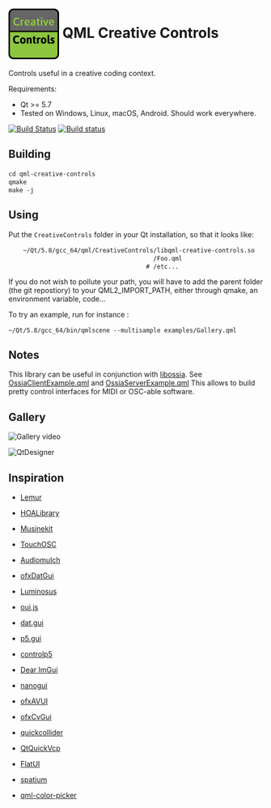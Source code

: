  <h1> <img src="logo.png" width="100" align="center"> QML Creative Controls  </h1>

Controls useful in a creative coding context.

Requirements:

* Qt >= 5.7
* Tested on Windows, Linux, macOS, Android. Should work everywhere.

[![Build Status](https://travis-ci.org/jcelerier/qml-creative-controls.svg)](https://travis-ci.org/jcelerier/qml-creative-controls)
[![Build status](https://ci.appveyor.com/api/projects/status/j07ij1y6tf6awey5?svg=true)](https://ci.appveyor.com/project/JeanMichalCelerier/qml-creative-controls)

## Building

    cd qml-creative-controls
    qmake
    make -j

## Using

Put the `CreativeControls` folder in your Qt installation, so that it looks like:

```
    ~/Qt/5.8/gcc_64/qml/CreativeControls/libqml-creative-controls.so
                                        /Foo.qml
                                      # /etc...
```

If you do not wish to pollute your path, you will have to add the parent folder (the git repostiory)
to your QML2_IMPORT_PATH, either through qmake, an environment variable, code...

To try an example, run for instance : 

    ~/Qt/5.8/gcc_64/bin/qmlscene --multisample examples/Gallery.qml
    
## Notes

This library can be useful in conjunction with [libossia](https://github.com/OSSIA/libossia).
See [OssiaClientExample.qml](examples/OssiaClientExample.qml) and [OssiaServerExample.qml](examples/OssiaServerExample.qml)
This allows to build pretty control interfaces for MIDI or OSC-able software.

## Gallery

![Gallery video](https://media.giphy.com/media/xUPGcIekebnYNZhBnO/giphy.gif)

![QtDesigner](http://i.imgur.com/t0OTkcJ.png)

## Inspiration

* [Lemur](https://liine.net)

* [HOALibrary](https://cycling74.com/toolbox/hoalibrary-v2/)

* [Musinekit](http://www.sensomusic.org/musinekit/en)

* [TouchOSC](https://hexler.net/software/touchosc)

* [Audiomulch](http://www.audiomulch.com/)

* [ofxDatGui](https://github.com/braitsch/ofxDatGui)

* [Luminosus](https://www.luminosus.org)

* [oui.js](https://github.com/wearekuva/oui)

* [dat.gui](http://workshop.chromeexperiments.com/examples/gui)

* [p5.gui](https://github.com/bitcraftlab/p5.gui)

* [controlp5](https://github.com/sojamo/controlp5)

* [Dear ImGui](https://github.com/ocornut/imgui)

* [nanogui](https://github.com/wjakob/nanogui)

* [ofxAVUI](https://github.com/AVUIs/ofxAVUI)

* [ofxCvGui](https://github.com/elliotwoods/ofxCvGui)

* [quickcollider](https://github.com/jleben/quickcollider)

* [QtQuickVcp](https://github.com/qtquickvcp/QtQuickVcp)

* [FlatUI](https://github.com/obeezzy/FlatUI)

* [spatium](https://vimeo.com/52321647)

* [qml-color-picker](https://github.com/astorije/qml-color-picker)



